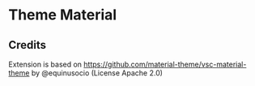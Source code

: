 # Theme Material

## Credits

Extension is based on https://github.com/material-theme/vsc-material-theme by @equinusocio (License Apache 2.0)
